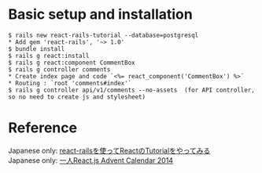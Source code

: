 # Basic setup and installation   
````  
$ rails new react-rails-tutorial --database=postgresql  
* Add gem 'react-rails', '~> 1.0'   
$ bundle install  
$ rails g react:install  
$ rails g react:component CommentBox  
$ rails g controller comments  
* Create index page and code `<%= react_component('CommentBox') %>`    
* Routing : `root 'comments#index'`  
$ rails g controller api/v1/comments --no-assets  (for API controller, so no need to create js and stylesheet)    
````  
  
# Reference    
  Japanese only: [react-railsを使ってReactのTutorialをやってみる](http://qiita.com/joe-re/items/96f12dda4a62470d1d7c)     
  Japanese only: [一人React.js Advent Calendar 2014](http://qiita.com/advent-calendar/2014/reactjs)    
  
